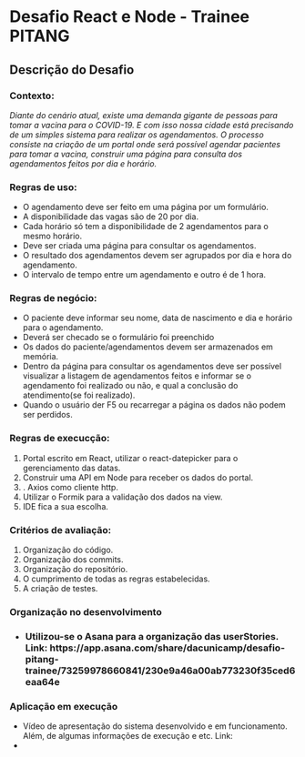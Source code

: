 # Desafio React e Node - Trainee PITANG

<h2>Descrição do Desafio</h2>

<h3>Contexto:</h3>

<i>Diante do cenário atual, existe uma demanda gigante de pessoas para tomar a vacina para
o COVID-19. E com isso nossa cidade está precisando de um simples sistema para realizar
os agendamentos.
O processo consiste na criação de um portal onde será possível agendar pacientes para
tomar a vacina, construir uma página para consulta dos agendamentos feitos por dia e
horário.</i>

<h3>Regras de uso:</h3>

<ul> 
 <li>O agendamento deve ser feito em uma página por um formulário.</li>
 <li>A disponibilidade das vagas são de 20 por dia.</li>
 <li>Cada horário só tem a disponibilidade de 2 agendamentos para o mesmo horário.</li>
 <li>Deve ser criada uma página para consultar os agendamentos.</li>
 <li>O resultado dos agendamentos devem ser agrupados por dia e hora do agendamento.</li>
 <li>O intervalo de tempo entre um agendamento e outro é de 1 hora.</li>
</ul>

<h3>Regras de negócio:</h3>

<ul> 
 <li>O paciente deve informar seu nome, data de nascimento e dia e horário para o agendamento.</li>
 <li>Deverá ser checado se o formulário foi preenchido</li>
 <li>Os dados do paciente/agendamentos devem ser armazenados em memória.</li>
 <li>Dentro da página para consultar os agendamentos deve ser possível visualizar a listagem de agendamentos feitos e informar se o agendamento foi realizado ou não, e qual a conclusão do atendimento(se foi realizado).</li>
 <li>Quando o usuário der F5 ou recarregar a página os dados não podem ser perdidos.</li>
</ul>

<h3>Regras de execucção:</h3>

<ol> 
 <li>Portal escrito em React, utilizar o react-datepicker para o gerenciamento das datas.</li>
 <li> Construir uma API em Node para receber os dados do portal.</li>
 <li>. Axios como cliente http.</li>
 <li>Utilizar o Formik para a validação dos dados na view.</li>
 <li>IDE fica a sua escolha.</li>
</ol>
  
<h3>Critérios de avaliação:</h3>

<ol> 
 <li>Organização do código.</li>
 <li>Organização dos commits.</li>
 <li>Organização do repositório.</li>
 <li>O cumprimento de todas as regras estabelecidas.</li>
 <li>A criação de testes.</li>
</ol>

<h3>Organização no desenvolvimento<h3>

<ul> 
<li>Utilizou-se o Asana para a organização das userStories. Link: https://app.asana.com/share/dacunicamp/desafio-pitang-trainee/73259978660841/230e9a46a00ab773230f35ced6eaa64e</li>
 </ul>
 
 <h3>Aplicação em execução</h3>

<ul><li>Vídeo de apresentação do sistema desenvolvido e em funcionamento. Além, de algumas informações de execução e etc. Link:<li></ul>




